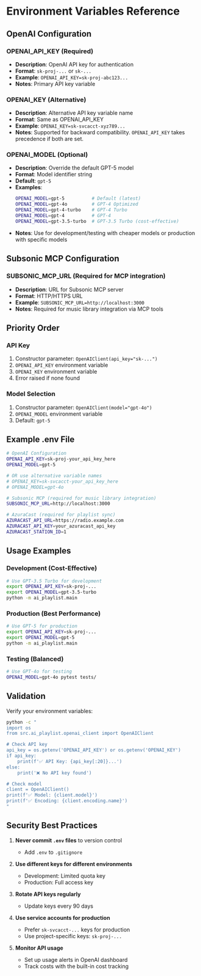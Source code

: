 # Environment Variables Reference

## OpenAI Configuration

### OPENAI_API_KEY (Required)
- **Description**: OpenAI API key for authentication
- **Format**: `sk-proj-...` or `sk-...`
- **Example**: `OPENAI_API_KEY=sk-proj-abc123...`
- **Notes**: Primary API key variable

### OPENAI_KEY (Alternative)
- **Description**: Alternative API key variable name
- **Format**: Same as OPENAI_API_KEY
- **Example**: `OPENAI_KEY=sk-svcacct-xyz789...`
- **Notes**: Supported for backward compatibility. `OPENAI_API_KEY` takes precedence if both are set.

### OPENAI_MODEL (Optional)
- **Description**: Override the default GPT-5 model
- **Format**: Model identifier string
- **Default**: `gpt-5`
- **Examples**:
  ```bash
  OPENAI_MODEL=gpt-5          # Default (latest)
  OPENAI_MODEL=gpt-4o         # GPT-4 Optimized
  OPENAI_MODEL=gpt-4-turbo    # GPT-4 Turbo
  OPENAI_MODEL=gpt-4          # GPT-4
  OPENAI_MODEL=gpt-3.5-turbo  # GPT-3.5 Turbo (cost-effective)
  ```
- **Notes**: Use for development/testing with cheaper models or production with specific models

## Subsonic MCP Configuration

### SUBSONIC_MCP_URL (Required for MCP integration)
- **Description**: URL for Subsonic MCP server
- **Format**: HTTP/HTTPS URL
- **Example**: `SUBSONIC_MCP_URL=http://localhost:3000`
- **Notes**: Required for music library integration via MCP tools

## Priority Order

### API Key
1. Constructor parameter: `OpenAIClient(api_key="sk-...")`
2. `OPENAI_API_KEY` environment variable
3. `OPENAI_KEY` environment variable
4. Error raised if none found

### Model Selection
1. Constructor parameter: `OpenAIClient(model="gpt-4o")`
2. `OPENAI_MODEL` environment variable
3. Default: `gpt-5`

## Example .env File

```bash
# OpenAI Configuration
OPENAI_API_KEY=sk-proj-your_api_key_here
OPENAI_MODEL=gpt-5

# OR use alternative variable names
# OPENAI_KEY=sk-svcacct-your_api_key_here
# OPENAI_MODEL=gpt-4o

# Subsonic MCP (required for music library integration)
SUBSONIC_MCP_URL=http://localhost:3000

# AzuraCast (required for playlist sync)
AZURACAST_API_URL=https://radio.example.com
AZURACAST_API_KEY=your_azuracast_api_key
AZURACAST_STATION_ID=1
```

## Usage Examples

### Development (Cost-Effective)
```bash
# Use GPT-3.5 Turbo for development
export OPENAI_API_KEY=sk-proj-...
export OPENAI_MODEL=gpt-3.5-turbo
python -m ai_playlist.main
```

### Production (Best Performance)
```bash
# Use GPT-5 for production
export OPENAI_API_KEY=sk-proj-...
export OPENAI_MODEL=gpt-5
python -m ai_playlist.main
```

### Testing (Balanced)
```bash
# Use GPT-4o for testing
OPENAI_MODEL=gpt-4o pytest tests/
```

## Validation

Verify your environment variables:
```bash
python -c "
import os
from src.ai_playlist.openai_client import OpenAIClient

# Check API key
api_key = os.getenv('OPENAI_API_KEY') or os.getenv('OPENAI_KEY')
if api_key:
    print(f'✅ API Key: {api_key[:20]}...')
else:
    print('❌ No API key found')

# Check model
client = OpenAIClient()
print(f'✅ Model: {client.model}')
print(f'✅ Encoding: {client.encoding.name}')
"
```

## Security Best Practices

1. **Never commit `.env` files** to version control
   - Add `.env` to `.gitignore`

2. **Use different keys for different environments**
   - Development: Limited quota key
   - Production: Full access key

3. **Rotate API keys regularly**
   - Update keys every 90 days

4. **Use service accounts for production**
   - Prefer `sk-svcacct-...` keys for production
   - Use project-specific keys: `sk-proj-...`

5. **Monitor API usage**
   - Set up usage alerts in OpenAI dashboard
   - Track costs with the built-in cost tracking

